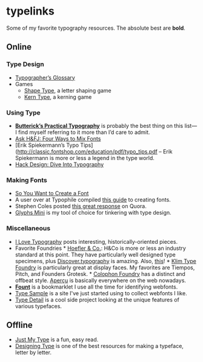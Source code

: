 # typelinks
Some of my favorite typography resources. The absolute best are __bold__.

## Online
### Type Design
* [Typographer’s Glossary](https://playtype.com/about/typefaces/glossary)
* Games
    * [Shape Type](http://shape.method.ac), a letter shaping game
    * [Kern Type](http://type.method.ac), a kerning game

### Using Type
* __[Butterick’s Practical Typography](http://practicaltypography.com)__ is probably the best thing on this list—I find myself referring to it more than I’d care to admit.
* [Ask H&FJ: Four Ways to Mix Fonts](http://www.typography.com/email/2010_03/index.htm)
* [Erik Spiekermann’s Typo Tips](http://classic.fontshop.com/education/pdf/typo_tips.pdf – Erik Spiekermann is more or less a legend in the type world.
* [Hack Design: Dive Into Typography](https://hackdesign.org/lessons/2)

### Making Fonts
* [So You Want to Create a Font](http://ilovetypography.com/2007/10/22/so-you-want-to-create-a-font-part-1/)
* A user over at Typophile compiled [this guide](http://typophile.com/node/12369) to creating fonts.
* Stephen Coles posted [this great response](http://www.quora.com/What-is-some-good-advice-for-aspiring-hobbyist-type-designers) on Quora.
* [Glyphs Mini](https://glyphsapp.com/glyphs-mini) is my tool of choice for tinkering with type design.

### Miscellaneous
* [I Love Typography](http://ilovetypography.com) posts interesting, historically-oriented pieces.
* Favorite Foundries
      * [Hoefler & Co.](http://www.typography.com): H&Co is more or less an industry standard at this point. They have particularly well designed type specimens, plus [Discover.typography](http://discover.typography.com) is amazing. Also, [this](http://www.bloomberg.com/bw/articles/2014-04-08/font-war-inside-the-design-worlds-20-million-divorce)!
      * [Klim Type Foundry](https://klim.co.nz) is particularly great at display faces. My favorites are Tiempos, Pitch, and Founders Grotesk.
      * [Colophon Foundry](http://www.colophon-foundry.org/) has a distinct and offbeat style. [Aperçu](http://www.colophon-foundry.org/fonts/apercu/regular) is basically everywhere on the web nowadays.
* __[Fount](http://fount.artequalswork.com)__ is a bookmarklet I use all the time for identifying webfonts.
* [Type Sample](http://www.typesample.com) is a site I've just started using to collect webfonts I like.
* [Type Detail](http://typedetail.com) is a cool side project looking at the unique features of various typefaces.

## Offline
* [Just My Type](http://www.amazon.com/Just-My-Type-About-Fonts/dp/1592407463) is a fun, easy read.
* [Designing Type](http://www.amazon.com/Designing-Type-Karen-Cheng/dp/0300111509) is one of the best resources for making a typeface, letter by letter.
